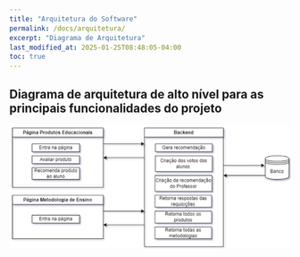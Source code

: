 ```yaml
---
title: "Arquitetura do Software"
permalink: /docs/arquitetura/
excerpt: "Diagrama de Arquitetura"
last_modified_at: 2025-01-25T08:48:05-04:00
toc: true
---
```


## Diagrama de arquitetura de alto nível para as principais funcionalidades do projeto

![arquitetura](/assets/images/arquitetura.PNG)